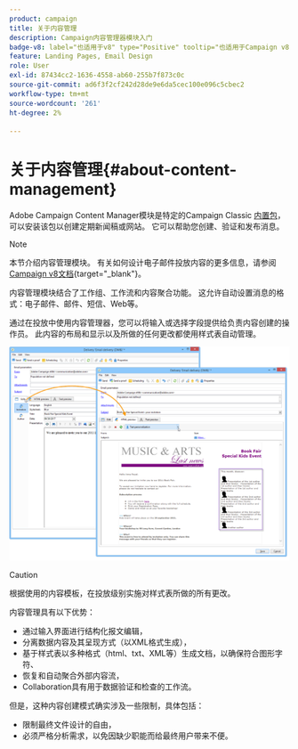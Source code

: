 ```yaml
---
product: campaign
title: 关于内容管理
description: Campaign内容管理器模块入门
badge-v8: label="也适用于v8" type="Positive" tooltip="也适用于Campaign v8"
feature: Landing Pages, Email Design
role: User
exl-id: 87434cc2-1636-4558-ab60-255b7f873c0c
source-git-commit: ad6f3f2cf242d28de9e6da5cec100e096c5cbec2
workflow-type: tm+mt
source-wordcount: '261'
ht-degree: 2%

---
```


# 关于内容管理{#about-content-management}

Adobe Campaign Content Manager模块是特定的Campaign Classic [内置包](../../installation/using/installing-campaign-standard-packages.md)，可以安装该包以创建定期新闻稿或网站。 它可以帮助您创建、验证和发布消息。

>[!NOTE]
>
>本节介绍内容管理模块。 有关如何设计电子邮件投放内容的更多信息，请参阅[Campaign v8文档](https://experienceleague.adobe.com/docs/campaign/campaign-v8/send/emails/defining-the-email-content.html){target="_blank"}。

内容管理模块结合了工作组、工作流和内容聚合功能。 这允许自动设置消息的格式：电子邮件、邮件、短信、Web等。

通过在投放中使用内容管理器，您可以将输入或选择字段提供给负责内容创建的操作员。 此内容的布局和显示以及所做的任何更改都使用样式表自动管理。

![](assets/s_ncs_content_create_content_sample.png)

>[!CAUTION]
>
>根据使用的内容模板，在投放级别实施对样式表所做的所有更改。

内容管理具有以下优势：

* 通过输入界面进行结构化报文编辑，
* 分离数据内容及其呈现方式（以XML格式生成），
* 基于样式表以多种格式（html、txt、XML等）生成文档，以确保符合图形字符、
* 恢复和自动聚合外部内容流，
* Collaboration具有用于数据验证和检查的工作流。

但是，这种内容创建模式确实涉及一些限制，具体包括：

* 限制最终文件设计的自由，
* 必须严格分析需求，以免因缺少职能而给最终用户带来不便。
